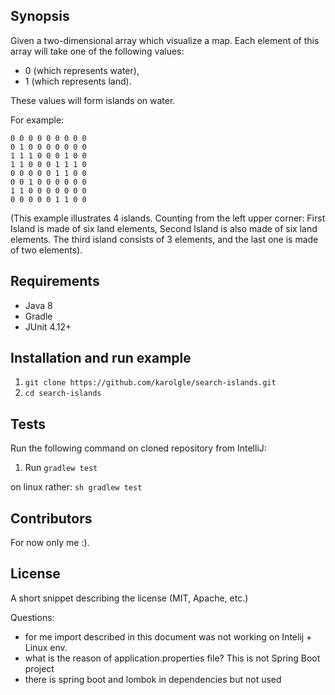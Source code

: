## Synopsis

Given a two-dimensional array which visualize a map. 
Each element of this array will take one of the following values:
* 0 (which represents water),
* 1 (which represents land).

 These values will form islands on water.

For example:

`0 0 0 0 0 0 0 0 0`\
`0 1 0 0 0 0 0 0 0`\
`1 1 1 0 0 0 1 0 0`\
`1 1 0 0 0 1 1 1 0`\
`0 0 0 0 0 1 1 0 0`\
`0 0 1 0 0 0 0 0 0`\
`1 1 0 0 0 0 0 0 0`\
`0 0 0 0 0 1 1 0 0`

(This example illustrates 4 islands. Counting from the left upper corner: First Island is made of six land elements, Second Island is also made of six land elements. The third island consists of 3 elements, and the last one is made of two elements).

## Requirements
* Java 8
* Gradle
* JUnit 4.12+

## Installation and run example

1. `git clone https://github.com/karolgle/search-islands.git`
2. `cd search-islands`


## Tests
Run the following command on cloned repository from IntelliJ:

1. Run `gradlew test`

on linux rather: `sh gradlew test`

## Contributors

For now only me :).

## License

A short snippet describing the license (MIT, Apache, etc.)


Questions:
- for me import described in this document was not working on Intelij + Linux env.
- what is the reason of application.properties file? This is not Spring Boot project
- there is spring boot and  lombok in dependencies but not used